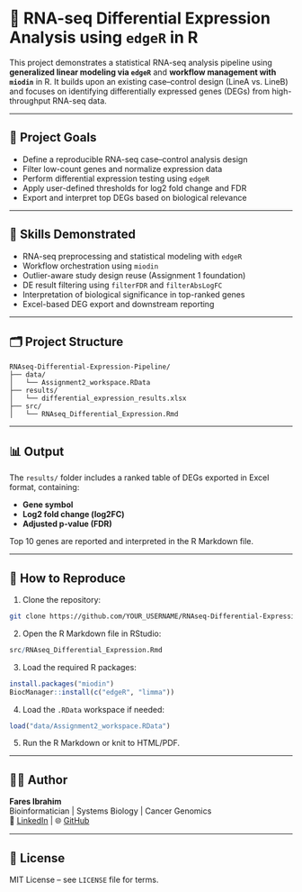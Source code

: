 # 🧬 RNA-seq Differential Expression Analysis using `edgeR` in R

This project demonstrates a statistical RNA-seq analysis pipeline using **generalized linear modeling via `edgeR`** and **workflow management with `miodin`** in R. It builds upon an existing case–control design (LineA vs. LineB) and focuses on identifying differentially expressed genes (DEGs) from high-throughput RNA-seq data.

---

## 📌 Project Goals

- Define a reproducible RNA-seq case–control analysis design
- Filter low-count genes and normalize expression data
- Perform differential expression testing using `edgeR`
- Apply user-defined thresholds for log2 fold change and FDR
- Export and interpret top DEGs based on biological relevance

---

## 🧠 Skills Demonstrated

- RNA-seq preprocessing and statistical modeling with `edgeR`
- Workflow orchestration using `miodin`
- Outlier-aware study design reuse (Assignment 1 foundation)
- DE result filtering using `filterFDR` and `filterAbsLogFC`
- Interpretation of biological significance in top-ranked genes
- Excel-based DEG export and downstream reporting

---

## 🗂️ Project Structure

```
RNAseq-Differential-Expression-Pipeline/
├── data/
│   └── Assignment2_workspace.RData
├── results/
│   └── differential_expression_results.xlsx
├── src/
│   └── RNAseq_Differential_Expression.Rmd
```

---

## 📊 Output

The `results/` folder includes a ranked table of DEGs exported in Excel format, containing:

- **Gene symbol**
- **Log2 fold change (log2FC)**
- **Adjusted p-value (FDR)**

Top 10 genes are reported and interpreted in the R Markdown file.

---

## 📂 How to Reproduce

1. Clone the repository:
```bash
git clone https://github.com/YOUR_USERNAME/RNAseq-Differential-Expression-Pipeline.git
```

2. Open the R Markdown file in RStudio:
```R
src/RNAseq_Differential_Expression.Rmd
```

3. Load the required R packages:
```r
install.packages("miodin")
BiocManager::install(c("edgeR", "limma"))
```

4. Load the `.RData` workspace if needed:
```r
load("data/Assignment2_workspace.RData")
```

5. Run the R Markdown or knit to HTML/PDF.

---

## 👨‍💻 Author

**Fares Ibrahim**  
Bioinformatician | Systems Biology | Cancer Genomics  
🔗 [LinkedIn](https://www.linkedin.com) | 🌐 [GitHub](https://github.com/Fares77-a11y)

---

## 📄 License

MIT License – see `LICENSE` file for terms.
